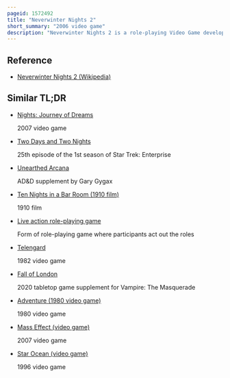 ```yaml
---
pageid: 1572492
title: "Neverwinter Nights 2"
short_summary: "2006 video game"
description: "Neverwinter Nights 2 is a role-playing Video Game developed by obsidian Entertainment and published by Atari interactive. It is the second Installment in the Neverwinter Nights Series and is the Sequel to Bioware's Neverwinter Nights, based on the Dungeons & Dragons fantasy tabletop role-playing Game. Neverwinter Nights 2 utilizes an Adaptation of the Dungeons & Dragons 3. 5 Edition Rules. Players create Player Characters to represent themselves in the Game using the same Rules as found in the Dungeons Dragons Game. They may gain the assistance of additional party members, and they eventually acquire a keep that can be used as a base of operations. Neverwinter Nights 2 is set in the forgotten Realms Campaign Setting and around neverwinter City. The Story is mostly unrelated to neverwinter Nights and follows the Journey of an orphaned Adventurer investigating a Group of mysterious Artifacts known as Silver Shards and their Connection to ancient evil Spirit known as."
---
```


## Reference

- [Neverwinter Nights 2 (Wikipedia)](https://en.wikipedia.org/?curid=1572492)

## Similar TL;DR

- [Nights: Journey of Dreams](/tldr/en/nights-journey-of-dreams)

  2007 video game

- [Two Days and Two Nights](/tldr/en/two-days-and-two-nights)

  25th episode of the 1st season of Star Trek: Enterprise

- [Unearthed Arcana](/tldr/en/unearthed-arcana)

  AD&D supplement by Gary Gygax

- [Ten Nights in a Bar Room (1910 film)](/tldr/en/ten-nights-in-a-bar-room-1910-film)

  1910 film

- [Live action role-playing game](/tldr/en/live-action-role-playing-game)

  Form of role-playing game where participants act out the roles

- [Telengard](/tldr/en/telengard)

  1982 video game

- [Fall of London](/tldr/en/fall-of-london)

  2020 tabletop game supplement for Vampire: The Masquerade

- [Adventure (1980 video game)](/tldr/en/adventure-1980-video-game)

  1980 video game

- [Mass Effect (video game)](/tldr/en/mass-effect-video-game)

  2007 video game

- [Star Ocean (video game)](/tldr/en/star-ocean-video-game)

  1996 video game

